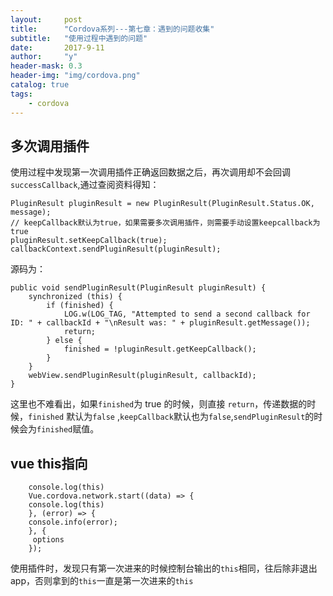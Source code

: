 ```yaml
---
layout:     post
title:      "Cordova系列---第七章：遇到的问题收集"
subtitle:   "使用过程中遇到的问题"
date:       2017-9-11
author:     "y"
header-mask: 0.3
header-img: "img/cordova.png"
catalog: true
tags:
    - cordova
---
```



## 多次调用插件

使用过程中发现第一次调用插件正确返回数据之后，再次调用却不会回调`successCallback`,通过查阅资料得知：

    PluginResult pluginResult = new PluginResult(PluginResult.Status.OK, message);
    // keepCallback默认为true，如果需要多次调用插件，则需要手动设置keepcallback为true
    pluginResult.setKeepCallback(true);
    callbackContext.sendPluginResult(pluginResult);


源码为：

    public void sendPluginResult(PluginResult pluginResult) {
        synchronized (this) {
            if (finished) {
                LOG.w(LOG_TAG, "Attempted to send a second callback for ID: " + callbackId + "\nResult was: " + pluginResult.getMessage());
                return;
            } else {
                finished = !pluginResult.getKeepCallback();
            }
        }
        webView.sendPluginResult(pluginResult, callbackId);
    }


这里也不难看出，如果`finished`为 true 的时候，则直接 `return`，传递数据的时候，`finished` 默认为`false`
,`keepCallback`默认也为`false`,`sendPluginResult`的时候会为`finished`赋值。


## vue this指向

        console.log(this)
        Vue.cordova.network.start((data) => {
        console.log(this)
        }, (error) => {
        console.info(error);
        }, {
         options
        });
        
 使用插件时，发现只有第一次进来的时候控制台输出的`this`相同，往后除非退出app，否则拿到的`this`一直是第一次进来的`this`
 